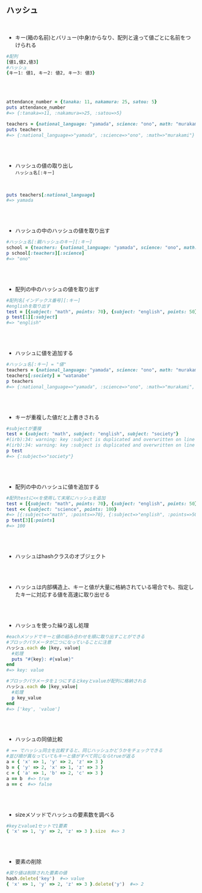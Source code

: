 ## ハッシュ
<br>

- キー(箱の名前)とバリュー(中身)からなり、配列と違って値ごとに名前をつけられる  
```rb
#配列
[値1,値2,値3]
#ハッシュ
{キー1: 値1, キー2: 値2, キー3: 値3}
```
<br>
<br>

```rb
attendance_number = {tanaka: 11, nakamura: 25, satou: 5}
puts attendance_number
#=> {:tanaka=>11, :nakamura=>25, :satou=>5}

teachers = {national_language: "yamada", science: "ono", math: "murakami"}
puts teachers
#=> {:national_language=>"yamada", :science=>"ono", :math=>"murakami"}
```
<br>
<br>

- ハッシュの値の取り出し  
`ハッシュ名[:キー]`
<br>

```rb
puts teachers[:national_language]
#=> yamada
```
<br>
<br>

- ハッシュの中のハッシュの値を取り出す  
```rb
#ハッシュ名[:親ハッシュのキー][:キー]
school = {teachers: {national_language: "yamada", science: "ono", math: "murakami"}}
p school[:teachers][:science]
#=> "ono"
```
<br>
<br>

- 配列の中のハッシュの値を取り出す  
```rb
#配列名[インデックス番号][:キー]
#englishを取り出す
test = [{subject: "math", points: 70}, {subject: "english", points: 50}, {subject: "society", points: 80}]
p test[1][:subject]
#=> "english"
```
<br>
<br>

- ハッシュに値を追加する  
```rb
#ハッシュ名[:キー] = "値"
teachers = {national_language: "yamada", science: "ono", math: "murakami"}
teachers[:society] = "watanabe"
p teachers
#=> {:national_language=>"yamada", :science=>"ono", :math=>"murakami", :society=>"watanabe"}
```
<br>
<br>

- キーが重複した値だと上書きされる 
```rb
#subjectが重複
test = {subject: "math", subject: "english", subject: "society"}
#(irb):34: warning: key :subject is duplicated and overwritten on line 34
#(irb):34: warning: key :subject is duplicated and overwritten on line 34
p test
#=> {:subject=>"society"}
```
<br>
<br>

- 配列の中のハッシュに値を追加する  
```rb
#配列testに<<を使用して末尾にハッシュを追加
test = [{subject: "math", points: 70}, {subject: "english", points: 50}, {subject: "society", points: 80}]
test << {subject: "science", points: 100}
#=> [{:subject=>"math", :points=>70}, {:subject=>"english", :points=>50}, {:subject=>"society", :points=>80}, {:subject=>"science", :points=>100}]
p test[3][:points]
#=> 100
```
<br>
<br>

- ハッシュはhashクラスのオブジェクト  
<br>
<br>

- ハッシュは内部構造上、キーと値が大量に格納されている場合でも、指定したキーに対応する値を高速に取り出せる
<br>
<br>

- ハッシュを使った繰り返し処理  
```rb
#eachメソッドでキーと値の組み合わせを順に取り出すことができる
#ブロックパラメータが二つになっていることに注意
ハッシュ.each do |key, value|
  #処理
  puts "#{key}: #{value}"
end
#=> key: value

#ブロックパラメータを１つにするとkeyとvalueが配列に格納される
ハッシュ.each do |key_value|
  #処理
  p key_value
end
#=> ['key', 'value']
```
<br>
<br>

- ハッシュの同値比較  
```rb
# == でハッシュ同士を比較すると、同じハッシュかどうかをチェックできる
#並び順が異なっていてもキーと値がすべて同じならtrueが返る
a = { 'x' => 1, 'y' => 2, 'z' => 3 }
b = { 'y' => 2, 'x' => 1, 'z' => 3 }
c = { 'a' => 1, 'b' => 2, 'c' => 3 }
a == b  #=> true
a == c  #=> false
```
<br>
<br>

- sizeメソッドでハッシュの要素数を調べる  
```rb
#keyとvalue1セットで1要素
{ 'x' => 1, 'y' => 2, 'z' => 3 }.size  #=> 3
```
<br>
<br>

- 要素の削除  
```rb
#戻り値は削除された要素の値
hash.delete('key')  #=> value
{ 'x' => 1, 'y' => 2, 'z' => 3 }.delete('y')  #=> 2
```